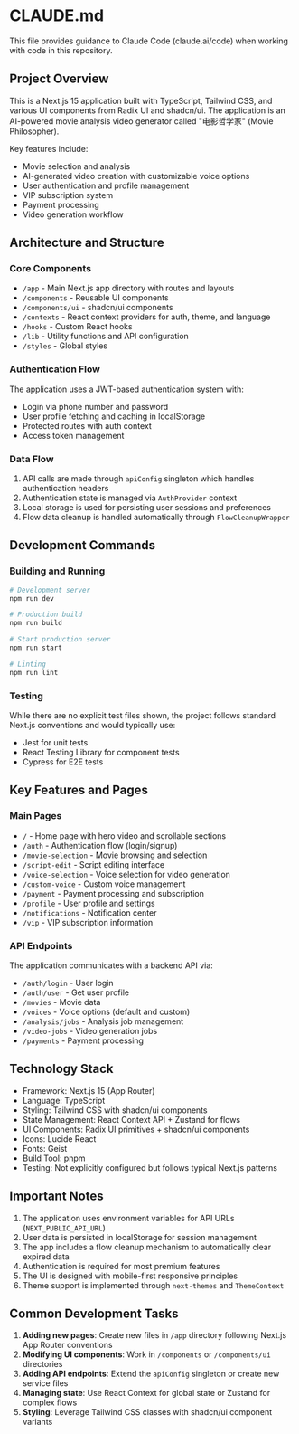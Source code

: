 # CLAUDE.md

This file provides guidance to Claude Code (claude.ai/code) when working with code in this repository.

## Project Overview

This is a Next.js 15 application built with TypeScript, Tailwind CSS, and various UI components from Radix UI and shadcn/ui. The application is an AI-powered movie analysis video generator called "电影哲学家" (Movie Philosopher).

Key features include:
- Movie selection and analysis
- AI-generated video creation with customizable voice options
- User authentication and profile management
- VIP subscription system
- Payment processing
- Video generation workflow

## Architecture and Structure

### Core Components
- `/app` - Main Next.js app directory with routes and layouts
- `/components` - Reusable UI components
- `/components/ui` - shadcn/ui components
- `/contexts` - React context providers for auth, theme, and language
- `/hooks` - Custom React hooks
- `/lib` - Utility functions and API configuration
- `/styles` - Global styles

### Authentication Flow
The application uses a JWT-based authentication system with:
- Login via phone number and password
- User profile fetching and caching in localStorage
- Protected routes with auth context
- Access token management

### Data Flow
1. API calls are made through `apiConfig` singleton which handles authentication headers
2. Authentication state is managed via `AuthProvider` context
3. Local storage is used for persisting user sessions and preferences
4. Flow data cleanup is handled automatically through `FlowCleanupWrapper`

## Development Commands

### Building and Running
```bash
# Development server
npm run dev

# Production build
npm run build

# Start production server
npm run start

# Linting
npm run lint
```

### Testing
While there are no explicit test files shown, the project follows standard Next.js conventions and would typically use:
- Jest for unit tests
- React Testing Library for component tests
- Cypress for E2E tests

## Key Features and Pages

### Main Pages
- `/` - Home page with hero video and scrollable sections
- `/auth` - Authentication flow (login/signup)
- `/movie-selection` - Movie browsing and selection
- `/script-edit` - Script editing interface
- `/voice-selection` - Voice selection for video generation
- `/custom-voice` - Custom voice management
- `/payment` - Payment processing and subscription
- `/profile` - User profile and settings
- `/notifications` - Notification center
- `/vip` - VIP subscription information

### API Endpoints
The application communicates with a backend API via:
- `/auth/login` - User login
- `/auth/user` - Get user profile
- `/movies` - Movie data
- `/voices` - Voice options (default and custom)
- `/analysis/jobs` - Analysis job management
- `/video-jobs` - Video generation jobs
- `/payments` - Payment processing

## Technology Stack

- Framework: Next.js 15 (App Router)
- Language: TypeScript
- Styling: Tailwind CSS with shadcn/ui components
- State Management: React Context API + Zustand for flows
- UI Components: Radix UI primitives + shadcn/ui components
- Icons: Lucide React
- Fonts: Geist
- Build Tool: pnpm
- Testing: Not explicitly configured but follows typical Next.js patterns

## Important Notes

1. The application uses environment variables for API URLs (`NEXT_PUBLIC_API_URL`)
2. User data is persisted in localStorage for session management
3. The app includes a flow cleanup mechanism to automatically clear expired data
4. Authentication is required for most premium features
5. The UI is designed with mobile-first responsive principles
6. Theme support is implemented through `next-themes` and `ThemeContext`

## Common Development Tasks

1. **Adding new pages**: Create new files in `/app` directory following Next.js App Router conventions
2. **Modifying UI components**: Work in `/components` or `/components/ui` directories
3. **Adding API endpoints**: Extend the `apiConfig` singleton or create new service files
4. **Managing state**: Use React Context for global state or Zustand for complex flows
5. **Styling**: Leverage Tailwind CSS classes with shadcn/ui component variants